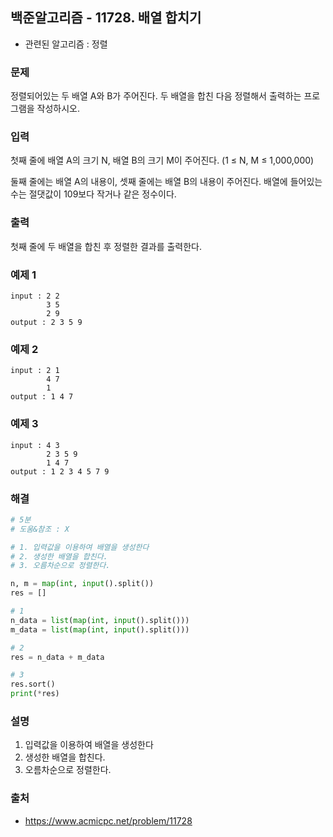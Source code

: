 ## 백준알고리즘 - 11728. 배열 합치기

- 관련된 알고리즘 : 정렬

### 문제

정렬되어있는 두 배열 A와 B가 주어진다. 두 배열을 합친 다음 정렬해서 출력하는 프로그램을 작성하시오. 

### 입력

첫째 줄에 배열 A의 크기 N, 배열 B의 크기 M이 주어진다. (1 ≤ N, M ≤ 1,000,000)

둘째 줄에는 배열 A의 내용이, 셋째 줄에는 배열 B의 내용이 주어진다. 배열에 들어있는 수는 절댓값이 109보다 작거나 같은 정수이다.

### 출력

첫째 줄에 두 배열을 합친 후 정렬한 결과를 출력한다.

### 예제 1

```
input : 2 2
        3 5
        2 9
output : 2 3 5 9
```

### 예제 2

```
input : 2 1
        4 7
        1
output : 1 4 7
```

### 예제 3

```
input : 4 3
        2 3 5 9
        1 4 7
output : 1 2 3 4 5 7 9
```

### 해결

```python
# 5분
# 도움&참조 : X

# 1. 입력값을 이용하여 배열을 생성한다
# 2. 생성한 배열을 합친다.
# 3. 오름차순으로 정렬한다.

n, m = map(int, input().split())
res = []

# 1
n_data = list(map(int, input().split()))
m_data = list(map(int, input().split()))

# 2
res = n_data + m_data

# 3
res.sort()
print(*res)
```

### 설명

1. 입력값을 이용하여 배열을 생성한다
2. 생성한 배열을 합친다.
3. 오름차순으로 정렬한다.

### 출처

- https://www.acmicpc.net/problem/11728
